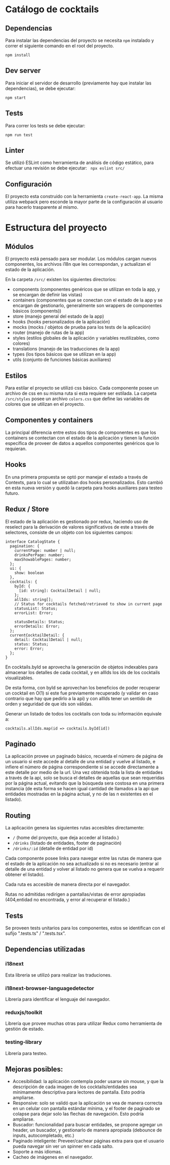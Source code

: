 # Catálogo de cocktails

## Dependencias
Para instalar las dependencias del proyecto se necesita `npm` instalado y correr el siguiente comando en el root del proyecto.

```
npm install
```

## Dev server
Para iniciar el servidor de desarrollo (previamente hay que instalar las dependencias), se debe ejecutar:

```
npm start
```

## Tests
Para correr los tests se debe ejecutar:

```
npm run test
```

## Linter

Se utilizó ESLint como herramienta de análisis de código estático, para efectuar una revisión se debe ejecutar:
``` npx eslint src/```

## Configuración
El proyecto esta construido con la herramienta `create-react-app`. La misma utiliza webpack pero esconde la mayor parte de la configuración al usuario para hacerlo trasparente al mismo.

# Estructura del proyecto

## Módulos
El proyecto está pensado para ser modular. Los módulos cargan nuevos componentes, los archivos i18n que les correspondan, y actualizan el estado de la aplicación.

En la carpeta `/src/` existen los siguientes directorios:

- components (componentes genéricos que se utilizan en toda la app, y se encargan de definir las vistas)
- containers (componentes que se conectan con el estado de la app y se encargan de gestionarlo, generalmente son wrappers de componentes básicos (components))
- store (manejo general del estado de la app)
- hooks (hooks personalizados de la aplicación)
- mocks (mocks / objetos de prueba para los tests de la aplicación)
- router (manejo de rutas de la app)
- styles (estilos globales de la aplicación y variables reutilizables, como colores)
- translations (manejo de las traducciones de la app)
- types (los tipos básicos que se utilizan en la app)
- utils (conjunto de funciones básicas auxiliares)

## Estilos
Para estilar el proyecto se utilizó css básico. Cada componente posee un archivo de css en su misma ruta si esta requiere ser estilada. La carpeta `/src/styles` posee un archivo ```colors.css``` que define las variables de colores que se utilizan en el proyecto.

## Componentes y containers
La principal diferencia entre estos dos tipos de componentes es que los containers se contectan con el estado de la aplicación y tienen la función específica de proveer de datos a aquellos componentes genéricos que lo requieran.

## Hooks
En una primera propuesta se optó por manejar el estado a través de Contexts, para lo cual se utilizaban dos hooks personalizados. Esto cambió en esta nueva versión y quedó la carpeta para hooks auxiliares para testeo futuro.

## Redux / Store
El estado de la aplicación es gestionado por redux, haciendo uso de reselect para la derivación de valores significativos de este a través de selectores, consiste de un objeto con los siguientes campos:

```
interface CatalogState {
  pagination: {
    currentPage: number | null;
    drinksPerPage: number;
    maxShowablePages: number;
  };
  ui: {
    show: boolean
  },
  cocktails: {
    byId: {
      [id: string]: CocktailDetail | null;
    };
    allIds: string[];
    // Status for cocktails fetched/retrieved to show in current page 
    statusList: Status;
    errorList: Error;
    
    statusDetails: Status;
    errorDetails: Error;
  };
  currentCocktailDetail: {
    detail: CocktailDetail | null;
    status: Status;
    error: Error;
  };
}
```
En cocktails.byId se aprovecha la generación de objetos indexables para almacenar los detalles de cada cocktail, y en allIds los ids de los cocktails visualizables.

De esta forma, con byId se aprovechan los beneficios de poder recuperar un cocktail en O(1) si este fue previamente recuperado (y validar en caso contrario que hay que pedirlo a la api) y con allIds tener un sentido de orden y seguridad de que ids son válidas.

Generar un listado de todos los cocktails con toda su información equivale a: 

```cocktails.allIds.map(id => cocktails.byId[id])```


## Paginado
La aplicación provee un paginado básico, recuerda el número de página de un usuario si este accede al detalle de una entidad y vuelve al listado, e infiere el número de página correspondiente si se accede directamente a este detalle por medio de la url. Una vez obtenida toda la lista de entidades a través de la api, solo se busca el detalles de aquellas que sean requeridas por la página actual, evitando que la búsqueda sera costosa en una primera instancia (de esta forma se hacen igual cantidad de llamados a la api que entidades mostradas en la página actual, y no de las n existentes en el listado).

## Routing
La aplicación genera las siguientes rutas accesibles directamente:
- `/` (home del proyecto, que deja acceder al listado.)
- `/drinks` (listado de entidades, footer de paginación)
- `/drinks/:id` (detalle de entidad por id)

Cada componente posee links para navegar entre las rutas de manera que el estado de la aplicación no sea actualizado si no es necesario (entrar al detalle de una entidad y volver al listado no genera que se vuelva a requerir obtener el listado).

Cada ruta es accesible de manera directa por el navegador.

Rutas no admitidas redirigen a pantallas/vistas de error apropiadas (404,entidad no encontrada, y error al recuperar el listado.)

## Tests
Se proveen tests unitarios para los componentes, estos se identifican con el sufijo ".tests.ts" / ".tests.tsx".

## Dependencias utilizadas
### i18next

Esta libreria se utilizó para realizar las traduciones.
### i18next-browser-languagedetector

Librería para identificar el lenguaje del navegador.
### reduxjs/toolkit

Librería que provee muchas otras para utilizar Redux como herramienta de gestión de estado.
### testing-library

Librería para testeo.

## Mejoras posibles:

- Accesibilidad: la aplicación contempla poder usarse sin mouse, y que la descripción de cada imagen de los cocktails/entidades sea mínimamente descriptiva para lectores de pantalla. Esto podría ampliarse.
- Responsive: solo se validó que la aplicación se vea de manera correcta en un celular con pantalla estándar mínima, y el footer de paginado se colapse para dejar solo las flechas de navegación. Esto podría ampliarse.
- Buscador: funcionalidad para buscar entidades, se propone agregar un header, un buscador, y gestionarlo de manera apropiada (debounce de inputs, autocompletado, etc.)
- Paginado inteligente: Preveer/cachear páginas extra para que el usuario pueda navegar sin ver un spinner en cada salto.
- Soporte a más idiomas.
- Cacheo de imágenes en el navegador.

